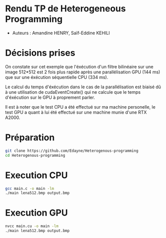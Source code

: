 # Rendu TP de Heterogeneous Programming

- Auteurs : Amandine HENRY, Saïf-Eddine KEHILI


# Décisions prises
On constate sur cet exemple que l'éxécution d'un filtre bilinéaire sur une image 512*512 est 2 fois plus rapide après une parallélisation GPU (144 ms) que sur une éxécution séquentielle CPU (334 ms).

Le calcul du temps d'éxécution dans le cas de la parallélisation est biaisé dû à une utilisation de cudaEventCreate() qui ne calcule que le temps d'éxécution sur le GPU à proprement parler.

Il est à noter que le test CPU a été effectué sur ma machine personelle, le test GPU a quant à lui été effectué sur une machine munie d'une RTX A2000.


# Préparation

```sh
git clone https://github.com/Edayne/Heterogenous-programming
cd Heterogenous-programming
```

# Execution CPU

```sh
gcc main.c -o main -lm
./main lena512.bmp output.bmp
```

# Execution GPU

```sh
nvcc main.cu -o main -lm
./main lena512.bmp output.bmp
```
